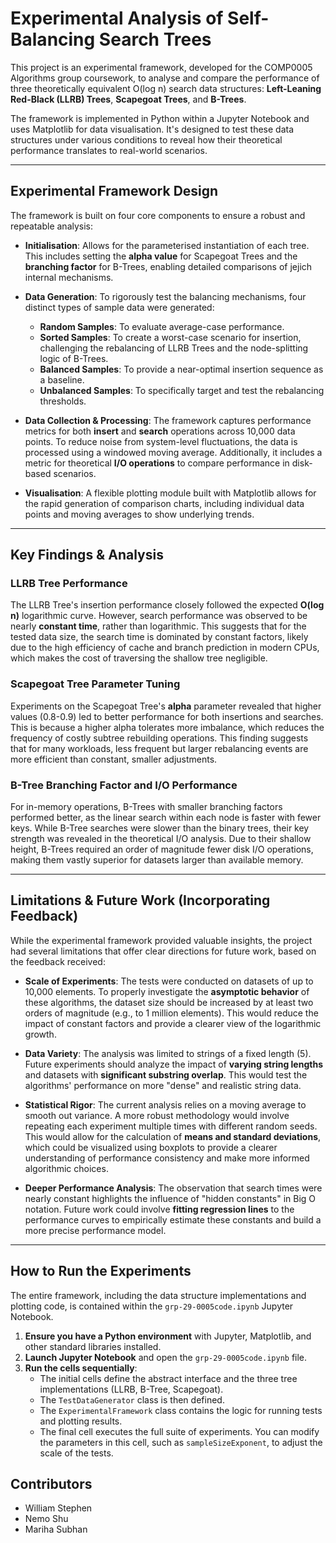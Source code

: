 # Experimental Analysis of Self-Balancing Search Trees

This project is an experimental framework, developed for the COMP0005 Algorithms group coursework, to analyse and compare the performance of three theoretically equivalent O(log n) search data structures: **Left-Leaning Red-Black (LLRB) Trees**, **Scapegoat Trees**, and **B-Trees**.

The framework is implemented in Python within a Jupyter Notebook and uses Matplotlib for data visualisation. It's designed to test these data structures under various conditions to reveal how their theoretical performance translates to real-world scenarios.

---

## Experimental Framework Design

The framework is built on four core components to ensure a robust and repeatable analysis:

* **Initialisation**: Allows for the parameterised instantiation of each tree. This includes setting the **alpha value** for Scapegoat Trees and the **branching factor** for B-Trees, enabling detailed comparisons of jejich internal mechanisms.

* **Data Generation**: To rigorously test the balancing mechanisms, four distinct types of sample data were generated:
    * **Random Samples**: To evaluate average-case performance.
    * **Sorted Samples**: To create a worst-case scenario for insertion, challenging the rebalancing of LLRB Trees and the node-splitting logic of B-Trees.
    * **Balanced Samples**: To provide a near-optimal insertion sequence as a baseline.
    * **Unbalanced Samples**: To specifically target and test the rebalancing thresholds.

* **Data Collection & Processing**: The framework captures performance metrics for both **insert** and **search** operations across 10,000 data points. To reduce noise from system-level fluctuations, the data is processed using a windowed moving average. Additionally, it includes a metric for theoretical **I/O operations** to compare performance in disk-based scenarios.

* **Visualisation**: A flexible plotting module built with Matplotlib allows for the rapid generation of comparison charts, including individual data points and moving averages to show underlying trends.

---

## Key Findings & Analysis

### LLRB Tree Performance

The LLRB Tree's insertion performance closely followed the expected **O(log n)** logarithmic curve. However, search performance was observed to be nearly **constant time**, rather than logarithmic. This suggests that for the tested data size, the search time is dominated by constant factors, likely due to the high efficiency of cache and branch prediction in modern CPUs, which makes the cost of traversing the shallow tree negligible.


### Scapegoat Tree Parameter Tuning

Experiments on the Scapegoat Tree's **alpha** parameter revealed that higher values (0.8-0.9) led to better performance for both insertions and searches. This is because a higher alpha tolerates more imbalance, which reduces the frequency of costly subtree rebuilding operations. This finding suggests that for many workloads, less frequent but larger rebalancing events are more efficient than constant, smaller adjustments.


### B-Tree Branching Factor and I/O Performance

For in-memory operations, B-Trees with smaller branching factors performed better, as the linear search within each node is faster with fewer keys. While B-Tree searches were slower than the binary trees, their key strength was revealed in the theoretical I/O analysis. Due to their shallow height, B-Trees required an order of magnitude fewer disk I/O operations, making them vastly superior for datasets larger than available memory.


---

## Limitations & Future Work (Incorporating Feedback)

While the experimental framework provided valuable insights, the project had several limitations that offer clear directions for future work, based on the feedback received:

* **Scale of Experiments**: The tests were conducted on datasets of up to 10,000 elements. To properly investigate the **asymptotic behavior** of these algorithms, the dataset size should be increased by at least two orders of magnitude (e.g., to 1 million elements). This would reduce the impact of constant factors and provide a clearer view of the logarithmic growth.

* **Data Variety**: The analysis was limited to strings of a fixed length (5). Future experiments should analyze the impact of **varying string lengths** and datasets with **significant substring overlap**. This would test the algorithms' performance on more "dense" and realistic string data.

* **Statistical Rigor**: The current analysis relies on a moving average to smooth out variance. A more robust methodology would involve repeating each experiment multiple times with different random seeds. This would allow for the calculation of **means and standard deviations**, which could be visualized using boxplots to provide a clearer understanding of performance consistency and make more informed algorithmic choices.

* **Deeper Performance Analysis**: The observation that search times were nearly constant highlights the influence of "hidden constants" in Big O notation. Future work could involve **fitting regression lines** to the performance curves to empirically estimate these constants and build a more precise performance model.

---

## How to Run the Experiments

The entire framework, including the data structure implementations and plotting code, is contained within the `grp-29-0005code.ipynb` Jupyter Notebook.

1.  **Ensure you have a Python environment** with Jupyter, Matplotlib, and other standard libraries installed.
2.  **Launch Jupyter Notebook** and open the `grp-29-0005code.ipynb` file.
3.  **Run the cells sequentially**:
    * The initial cells define the abstract interface and the three tree implementations (LLRB, B-Tree, Scapegoat).
    * The `TestDataGenerator` class is then defined.
    * The `ExperimentalFramework` class contains the logic for running tests and plotting results.
    * The final cell executes the full suite of experiments. You can modify the parameters in this cell, such as `sampleSizeExponent`, to adjust the scale of the tests.

## Contributors

* William Stephen
* Nemo Shu
* Mariha Subhan
